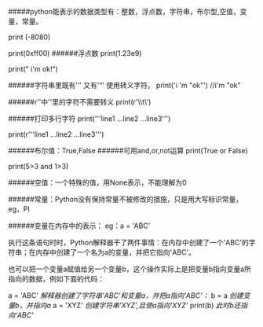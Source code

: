 #####python能表示的数据类型有：整数，浮点数，字符串，布尔型,空值，变量，常量。

print (-8080)

print(0xff00)
######浮点数
print(1.23e9)

print(" i'm ok!")

######字符串里既有'‘' 又有'“' 使用转义字符。
print('i \'m \"ok\"')     //i'm "ok"

######r''中''里的字符不需要转义
print(r'\\\t\\')

######打印多行字符
print('''line1
	...line2
	...line3''')
	
print(r'''line1
	...line2
	...line3''')

######布尔值：True,False
######可用and,or,not运算
print(True or False)

print(5>3 and 1>3)

######空值：一个特殊的值，用None表示，不能理解为0

######常量：Python没有保持常量不被修改的措施，只是用大写标识常量，eg，PI

######变量在内存中的表示：
eg：a = 'ABC'

执行这条语句时时，Python解释器干了两件事情：在内存中创建了一个'ABC'的字符串；在内存中创建了一个名为a的变量，并把它指向'ABC'。

也可以把一个变量a赋值给另一个变量b，这个操作实际上是把变量b指向变量a所指向的数据，例如下面的代码：

a = 'ABC'   _解释器创建了字符串'ABC'和变量a，并把a指向'ABC'：_
b = a       _创建变量b，并指向a_
a = 'XYZ'   _创建字符串'XYZ',且使a指向'XYZ'_
print(b)    _此时b还指向'ABC'_
